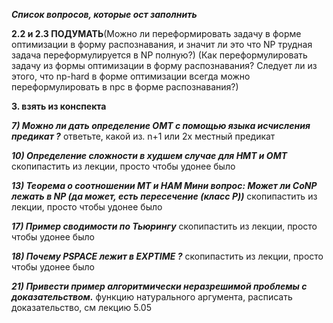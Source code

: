 ***Список вопросов, которые ост заполнить***

**2.2 и 2.3 ПОДУМАТЬ**(Можно ли переформировать задачу в форме оптимизации в форму распознавания, и значит ли это что NP трудная задача переформулируется в NP полную?) (Как переформулировать задачу из формы оптимизации в форму распознавания? Следует ли из этого, что np-hard в форме оптимизации всегда можно переформулировать в npc в форме распознавания?)

**3. взять из конспекта**

***7) Можно ли дать определение ОМТ с помощью языка исчисления предикат ?*** ответьте, какой из. n+1 или 2x местный предикат

***10) Определение сложности в худшем случае для НМТ и ОМТ*** скопипастить из лекции, просто чтобы удонее было

***13) Теорема о соотношении МТ и НАМ
Мини вопрос: Может ли CoNP лежать в NP (да может, есть пересечение (класс P))*** скопипастить из лекции, просто чтобы удонее было

***17) Пример сводимости по Тьюрингу*** скопипастить из лекции, просто чтобы удонее было

***18) Почему PSPACE лежит в EXPTIME ?*** скопипастить из лекции, просто чтобы удонее было

***21) Привести пример алгоритмически неразрешимой проблемы с доказательством.***  функцию натурального аргумента, расписать доказательство, см лекцию 5.05

